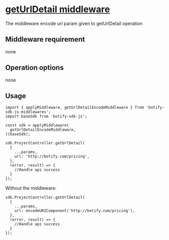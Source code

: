 # [getUrlDetail middleware](https://github.com/botify-labs/botify-sdk-js-middlewares/blob/master/src/middlewares/getUrlDetailEncodeMiddleware.js)

The middleware encode url param given to getUrlDetail operation

## Middleware requirement
none

## Operation options
none

## Usage
```JS
import { applyMiddleware, getUrlDetailEncodeMiddleware } from 'botify-sdk-js-middlewares';
import baseSdk from 'botify-sdk-js';

const sdk = applyMiddleware(
  getUrlDetailEncodeMiddleware,
)(baseSdk);

sdk.ProjectController.getUrlDetail(
  {
    ...params,
    url: 'http://botify.com/pricing',
  },
  (error, result) => {
    //Handle api success
  }
});
```

Without the middleware:
```JS
sdk.ProjectController.getUrlDetail(
  {
    ...params,
    url: encodeURIComponent('http://botify.com/pricing'),
  },
  (error, result) => {
    //Handle api success
  }
});
```
